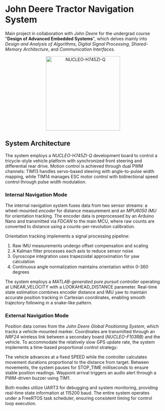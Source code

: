 # John Deere Tractor Navigation System

Main project in collaboration with *John Deere* for the undergrad course "**Design of Advanced Embedded Systems**", which delves mainly into *Design and Analysis of Algorithms*, *Digital Signal Processing*, *Shared-Memory Architecture*, and *Communication Interfaces*.

<p align="center">
  <img src="https://github.com/user-attachments/assets/ba551d48-1bdb-434d-bece-047efd1e78cd" alt = "NUCLEO-H745ZI-Q" width="240" height="240"/>
</p>

## System Architecture

The system employs a *NUCLEO-H745ZI-Q* development board to control a tricycle-style vehicle platform with synchronized front steering and differential rear drive. Motion control is achieved through dual PWM channels: TIM13 handles servo-based steering with angle-to-pulse width mapping, while TIM14 manages ESC motor control with bidirectional speed control through pulse width modulation.

### Internal Navigation Mode

The internal navigation system fuses data from two sensor streams: a wheel-mounted *encoder* for distance measurement and an *MPU6050 IMU* for orientation tracking. The encoder data is preprocessed by an Arduino Nano and transmitted via *FDCAN* to the main MCU, where raw counts are converted to distance using a counts-per-revolution calibration. 

Orientation tracking implements a signal processing pipeline:

1. Raw IMU measurements undergo offset compensation and scaling
2. A Kalman filter processes each axis to reduce sensor noise
3. Gyroscope integration uses trapezoidal approximation for yaw calculation
4. Continuous angle normalization maintains orientation within 0-360 degrees

The system employs a *MATLAB-generated pure pursuit controller* operating at LINEAR_VELOCITY with a LOOKAHEAD_DISTANCE parameter. Real-time state estimation combines encoder distance and IMU yaw to maintain accurate position tracking in Cartesian coordinates, enabling smooth trajectory following in a snake-like pattern.

### External Navigation Mode

Position data comes from the *John Deere Global Positioning System*, which tracks a vehicle-mounted marker. Coordinates are transmitted through an *NRF24* wireless link between a secondary board (*NUCLEO-F103RB*) and the vehicle. To accommodate the relatively slow GPS update rate, the system implements a time-based proportional control strategy:

The vehicle advances at a fixed SPEED while the controller calculates movement durations proportional to the distance from target. Between movements, the system pauses for STOP_TIME milliseconds to ensure stable position readings. Waypoint arrival triggers an audio alert through a PWM-driven buzzer using TIM1.

Both modes utilize UART3 for debugging and system monitoring, providing real-time state information at 115200 baud. The entire system operates under a FreeRTOS task scheduler, ensuring consistent timing for control loop execution.
